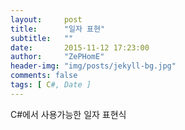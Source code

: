 ```yaml
---
layout:     post
title:      "일자 표현"
subtitle:   ""
date:       2015-11-12 17:23:00
author:     "ZePHomE"
header-img: "img/posts/jekyll-bg.jpg"
comments: false
tags: [ C#, Date ]
---
```


C#에서 사용가능한 일자 표현식

<script src="https://gist.github.com/zephome/cb32bf654c9e17d12850b0db3ba26d57.js"></script>